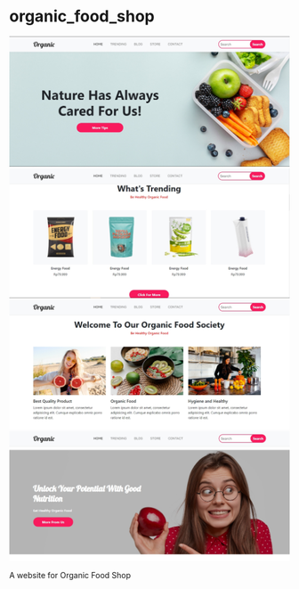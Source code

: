 # organic_food_shop

![alt_text](https://github.com/algonacci/organic_food_shop/blob/main/organic%201.jpg?raw=true)
![alt_text](https://github.com/algonacci/organic_food_shop/blob/main/organic%202.jpg?raw=true)
![alt_text](https://github.com/algonacci/organic_food_shop/blob/main/organic%203.jpg?raw=true)
![alt_text](https://github.com/algonacci/organic_food_shop/blob/main/organic%204.jpg?raw=true)

A website for Organic Food Shop
